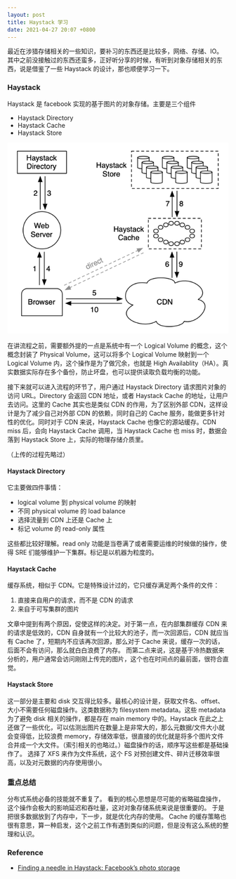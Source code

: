```yaml
---
layout: post
title: Haystack 学习
date: 2021-04-27 20:07 +0800
---
```

最近在涉猎存储相关的一些知识，要补习的东西还是比较多，网络、存储、IO。其中之前没接触过的东西还蛮多，正好听分享的时候，有听到对象存储相关的东西，说是借鉴了一些 Haystack 的设计，那也顺便学习一下。

<!--more-->

### Haystack
Haystack 是 facebook 实现的基于图片的对象存储。主要是三个组件
- Haystack Directory
- Haystack Cache
- Haystack Store

![Serving a photo](/assets/haystack/serving_a_photo.png)

在讲流程之前，需要额外提的一点是系统中有一个 Logical Volume 的概念，这个概念封装了 Physical Volume，这可以将多个 Logical Volume 映射到一个 Logical Volume 内，这个操作是为了做冗余，也就是 High Availablity（HA）。真实数据实际存在多个备份，防止坏盘，也可以提供读取负载均衡的功能。

接下来就可以进入流程的环节了，用户通过 Haystack Directory 请求图片对象的访问 URL。Directory 会返回 CDN 地址，或者 Haystack Cache 的地址，让用户去访问。这里的 Cache 其实也是类似 CDN 的作用，为了区别外部 CDN，这样设计是为了减少自己对外部 CDN 的依赖，同时自己的 Cache 服务，能做更多针对性的优化。同时对于 CDN 来说，Haystack Cache 也像它的源站缓存。CDN miss 后，会向 Haystack Cache 调用，当 Haystack Cache 也 miss 时，数据会落到 Haystack Store 上，实际的物理存储介质里。

（上传的过程先略过）

#### Haystack Directory
它主要做四件事情：
- logical volume 到 physical volume 的映射
- 不同 physical volume 的 load balance
- 选择流量到 CDN 上还是 Cache 上
- 标记 volume 的 read-only 属性

这些都比较好理解。read only 功能是当卷满了或者需要运维的时候做的操作，使得 SRE 们能够维护一下集群。标记是以机器为粒度的。

#### Haystack Cache
缓存系统，相似于 CDN。它是特殊设计过的，它只缓存满足两个条件的文件：
1. 直接来自用户的请求，而不是 CDN 的请求
2. 来自于可写集群的图片

文章中提到有两个原因，促使这样的决定。对于第一点，在内部集群缓存 CDN 来的请求是低效的，CDN 自身就有一个比较大的池子，而一次回源后，CDN 就应当有 Cache 了，短期内不应该再次回源，那么对于 Cache 来说，缓存一次的话，后面不会有访问，那么就白白浪费了内存。
而第二点来说，这是基于冷热数据来分析的，用户通常会访问刚刚上传完的图片，这个也在时间点的最前面，很符合直觉。


#### Haystack Store
这一部分是主要和 disk 交互得比较多。最核心的设计是，获取文件名、offset、大小不需要任何磁盘操作。这类数据称为 filesystem metadata。这些 metadata 为了避免 disk 相关的操作，都是存在 main memory 中的。Haystack 在此之上还做了一些优化，可以估测出图片在数量上是非常大的，那么元数据/文件大小就会变得低，比较浪费 memory，存储效率低，很直接的优化就是将多个图片文件合并成一个大文件。（索引相关的也略过。）磁盘操作的话，顺序写这些都是基础操作了。
选择了 XFS 来作为文件系统，这个 FS 对预创建文件、碎片迁移效率很高，以及对元数据的内存使用很小。

### 重点总结
分布式系统必备的技能就不重复了。
看到的核心思想是尽可能的省略磁盘操作，这个操作会极大的影响延迟和吞吐量，这对对象存储系统来说是很重要的。
于是把很多数据放到了内存中，下一步，就是优化内存的使用。
Cache 的缓存策略也很有意思，算一种启发，这个之前工作有遇到类似的问题，但是没有这么系统的整理和认识。


### Reference
- [Finding a needle in Haystack: Facebook’s photo storage](https://www.usenix.org/legacy/event/osdi10/tech/full_papers/Beaver.pdf)
